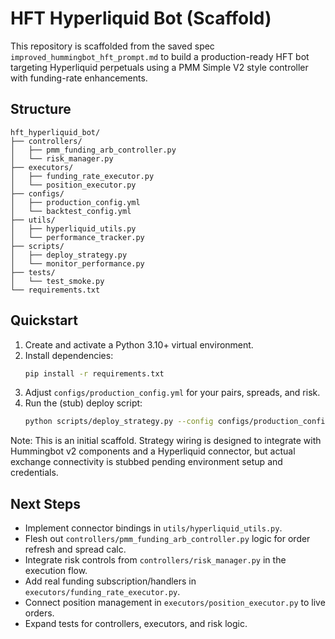 # HFT Hyperliquid Bot (Scaffold)

This repository is scaffolded from the saved spec `improved_hummingbot_hft_prompt.md` to build a production-ready HFT bot targeting Hyperliquid perpetuals using a PMM Simple V2 style controller with funding-rate enhancements.

## Structure

```
hft_hyperliquid_bot/
├── controllers/
│   ├── pmm_funding_arb_controller.py
│   └── risk_manager.py
├── executors/
│   ├── funding_rate_executor.py
│   └── position_executor.py
├── configs/
│   ├── production_config.yml
│   └── backtest_config.yml
├── utils/
│   ├── hyperliquid_utils.py
│   └── performance_tracker.py
├── scripts/
│   ├── deploy_strategy.py
│   └── monitor_performance.py
├── tests/
│   └── test_smoke.py
└── requirements.txt
```

## Quickstart

1. Create and activate a Python 3.10+ virtual environment.
2. Install dependencies:
   ```bash
   pip install -r requirements.txt
   ```
3. Adjust `configs/production_config.yml` for your pairs, spreads, and risk.
4. Run the (stub) deploy script:
   ```bash
   python scripts/deploy_strategy.py --config configs/production_config.yml
   ```

Note: This is an initial scaffold. Strategy wiring is designed to integrate with Hummingbot v2 components and a Hyperliquid connector, but actual exchange connectivity is stubbed pending environment setup and credentials.

## Next Steps

- Implement connector bindings in `utils/hyperliquid_utils.py`.
- Flesh out `controllers/pmm_funding_arb_controller.py` logic for order refresh and spread calc.
- Integrate risk controls from `controllers/risk_manager.py` in the execution flow.
- Add real funding subscription/handlers in `executors/funding_rate_executor.py`.
- Connect position management in `executors/position_executor.py` to live orders.
- Expand tests for controllers, executors, and risk logic.
